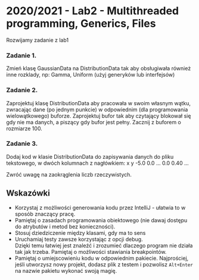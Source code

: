 # 2020/2021 - Lab2 - Multithreaded programming, Generics, Files

Rozwijamy zadanie z lab1

### Zadanie 1.
Zmień  klasę GaussianData na DistributionData tak aby obsługiwała również inne rozklady, np: Gamma, Uniform (użyj generyków lub interfejsów)

### Zadanie 2.
Zaprojektuj klasę DistributionData aby pracowała w swoim własnym wątku, zwracając dane (po jednym punkcie) w odpowiednim (dla programowania wielowątkowego) buforze. Zaprojektuj bufor tak aby czytający blokował się gdy nie ma danych, a piszący gdy bufor jest pełny. Zacznij z buforem o rozmiarze 100.

### Zadanie 3.
Dodaj kod w klasie DistributionData do zapisywania danych do pliku tekstowego, w dwóch kolumnach z nagłówkiem: 
x y
-5.0 0.0
...
0.0 0.40
...

Zwróć uwagę na zaokrąglenia liczb rzeczywistych. 


## Wskazówki
- Korzystaj z możliwości generowania kodu przez IntelliJ - ułatwia to w sposób znaczący pracę. 
- Pamiętaj o zasadach programowania obiektowego (nie dawaj dostępu do atrybutów i metod bez konieczności).
- Stosuj dziedziczenie między klasami, gdy ma to sens
- Uruchamiaj testy zawsze korzystając z opcji debug.  
Dzięki temu łatwiej jest znaleźć i zrozumieć dlaczego program nie działa tak jak trzeba.  Pamiętaj o możliwości stawiania breakpointów.
- Pamiętaj o umiejscowieniu kodu w odpowiednim pakiecie. 
Najprościej, jeśli utworzysz nowy projekt, dodasz plik z testem i pozwolisz `Alt+Enter` 
na nazwie pakietu wykonać swoją magię.

